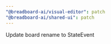 ```yaml
---
"@breadboard-ai/visual-editor": patch
"@breadboard-ai/shared-ui": patch
---
```


Update board rename to StateEvent
